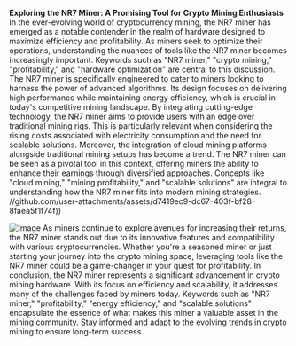 **Exploring the NR7 Miner: A Promising Tool for Crypto Mining Enthusiasts**
In the ever-evolving world of cryptocurrency mining, the NR7 miner has emerged as a notable contender in the realm of hardware designed to maximize efficiency and profitability. As miners seek to optimize their operations, understanding the nuances of tools like the NR7 miner becomes increasingly important. Keywords such as "NR7 miner," "crypto mining," "profitability," and "hardware optimization" are central to this discussion.
The NR7 miner is specifically engineered to cater to miners looking to harness the power of advanced algorithms. Its design focuses on delivering high performance while maintaining energy efficiency, which is crucial in today's competitive mining landscape. By integrating cutting-edge technology, the NR7 miner aims to provide users with an edge over traditional mining rigs. This is particularly relevant when considering the rising costs associated with electricity consumption and the need for scalable solutions.
Moreover, the integration of cloud mining platforms alongside traditional mining setups has become a trend. The NR7 miner can be seen as a pivotal tool in this context, offering miners the ability to enhance their earnings through diversified approaches. Concepts like "cloud mining," "mining profitability," and "scalable solutions" are integral to understanding how the NR7 miner fits into modern mining strategies. 
 //github.com/user-attachments/assets/d7419ec9-dc67-403f-bf28-8faea5f1f74f))

![Image](https://github.com/user-attachments/assets/d7419ec9-dc67-403f-bf28-8faea5f1f74f)
As miners continue to explore avenues for increasing their returns, the NR7 miner stands out due to its innovative features and compatibility with various cryptocurrencies. Whether you're a seasoned miner or just starting your journey into the crypto mining space, leveraging tools like the NR7 miner could be a game-changer in your quest for profitability. 
In conclusion, the NR7 miner represents a significant advancement in crypto mining hardware. With its focus on efficiency and scalability, it addresses many of the challenges faced by miners today. Keywords such as "NR7 miner," "profitability," "energy efficiency," and "scalable solutions" encapsulate the essence of what makes this miner a valuable asset in the mining community. 
Stay informed and adapt to the evolving trends in crypto mining to ensure long-term success
